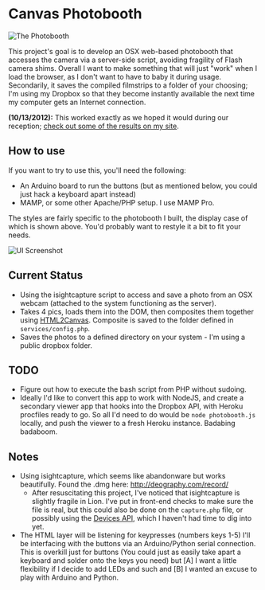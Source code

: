 Canvas Photobooth
=============================================================

![The Photobooth](https://dl.dropboxusercontent.com/u/34601809/photobooth.jpg)

This project's goal is to develop an OSX web-based photobooth that accesses the camera via a server-side script, avoiding fragility of Flash camera shims. Overall I want to make something that will just "work" when I load the browser, as I don't want to have to baby it during usage. Secondarily, it saves the compiled filmstrips to a folder of your choosing; I'm using my Dropbox so that they become instantly available the next time my computer gets an Internet connection.

**(10/13/2012):** This worked exactly as we hoped it would during our reception; [check out some of the results on my site](http://www.georgepantazis.com/2012/04/diy-html-photobooth/).

How to use
-------------------------------------------------------------
If you want to try to use this, you'll need the following:

  * An Arduino board to run the buttons (but as mentioned below, you could just hack a keyboard apart instead)
  * MAMP, or some other Apache/PHP setup. I use MAMP Pro.

The styles are fairly specific to the photobooth I built, the display case of which is shown above. You'd probably want to restyle it a bit to fit your needs.

![UI Screenshot](https://dl.dropboxusercontent.com/u/34601809/photobooth-demo.jpg)

Current Status
-------------------------------------------------------------

  * Using the isightcapture script to access and save a photo from an OSX webcam (attached to the system functioning as the server).
  * Takes 4 pics, loads them into the DOM, then composites them together using [HTML2Canvas](https://github.com/niklasvh/html2canvas). Composite is saved to the folder defined in `services/config.php`.
  * Saves the photos to a defined directory on your system - I'm using a public dropbox folder.


TODO
-------------------------------------------------------------

  * Figure out how to execute the bash script from PHP without sudoing.
  * Ideally I'd like to convert this app to work with NodeJS, and create a secondary viewer app that hooks into the Dropbox API, with Heroku procfiles ready to go. So all I'd need to do would be `node photobooth.js` locally, and push the viewer to a fresh Heroku instance. Badabing badaboom.


Notes
-------------------------------------------------------------

  * Using isightcapture, which seems like abandonware but works beautifully. Found the .dmg here: http://deography.com/record/
    * After resuscitating this project, I've noticed that isightcapture is slightly fragile in Lion. I've put in front-end checks to make sure the file is real, but this could also be done on the `capture.php` file, or possibly using the [Devices API](http://www.w3.org/TR/dap-api-reqs/), which I haven't had time to dig into yet.
  * The HTML layer will be listening for keypresses (numbers keys 1-5) I'll be interfacing with the buttons via an Arduino/Python serial connection. This is overkill just for buttons (You could just as easily take apart a keyboard and solder onto the keys you need) but [A] I want a little flexibility if I decide to add LEDs and such and [B] I wanted an excuse to play with Arduino and Python.
